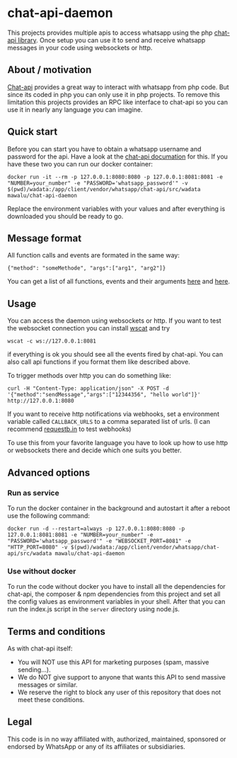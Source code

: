 # chat-api-daemon

This projects provides multiple apis to access whatsapp using the php [chat-api library](https://github.com/mgp25/Chat-API). Once setup you can use it to send and receive whatsapp messages in your code using websockets or http.

## About / motivation
[Chat-api](https://github.com/mgp25/Chat-API) provides a great way to interact with whatsapp from php code. But since its coded in php you can only use it in php projects. To remove this limitation this projects provides an RPC like interface to chat-api so you can use it in nearly any language you can imagine.

## Quick start
Before you can start you have to obtain a whatsapp username and password for the api. Have a look at the [chat-api documation](https://github.com/mgp25/Chat-API/wiki/WhatsApp-Registration-Flow) for this. If you have these two you can run our docker container:

```
docker run -it --rm -p 127.0.0.1:8080:8080 -p 127.0.0.1:8081:8081 -e "NUMBER=your_number" -e "PASSWORD='whatsapp_password'" -v $(pwd)/wadata:/app/client/vendor/whatsapp/chat-api/src/wadata mawalu/chat-api-daemon
```

Replace the environment variables with your values and after everything is downloaded you should be ready to go.

## Message format
All function calls and events are formated in the same way:
```
{"method": "someMethode", "args":["arg1", "arg2"]}
```
You can get a list of all functions, events and their arguments [here](https://github.com/mgp25/Chat-API/wiki/WhatsAPI-Documentation#list-of-all-functions) and [here](https://github.com/mgp25/Chat-API/wiki/WhatsAPI-Documentation#list-of-all-events).

## Usage
You can access the daemon using websockets or http. If you want to test the websocket connection you can install [wscat](https://www.npmjs.com/package/wscat) and try
```
wscat -c ws://127.0.0.1:8081
```
if everything is ok you should see all the events fired by chat-api. You can also call api functions if you format them like described above.

To trigger methods over http you can do something like:
```
curl -H "Content-Type: application/json" -X POST -d '{"method":"sendMessage","args":["12344356", "hello world"]}' http://127.0.0.1:8080
```

If you want to receive http notifications via webhooks, set a environment variable called `CALLBACK_URLS` to a comma separated list of urls.  (I can recommend [requestb.in](http://requestb.in) to test webhooks)

To use this from your favorite language you have to look up how to use http or websockets there and decide which one suits you better.

## Advanced options

### Run as service
To run the docker container in the background and autostart it after a reboot use the following command:
```
docker run -d --restart=always -p 127.0.0.1:8080:8080 -p 127.0.0.1:8081:8081 -e "NUMBER=your_number" -e "PASSWORD='whatsapp_password'" -e "WEBSOCKET_PORT=8081" -e "HTTP_PORT=8080" -v $(pwd)/wadata:/app/client/vendor/whatsapp/chat-api/src/wadata mawalu/chat-api-daemon
```

### Use without docker
To run the code without docker you have to install all the dependencies for chat-api, the composer & npm dependencies from this project and set all the config values as environment variables in your shell. After that you can run the index.js script in the `server` directory using node.js.

## Terms and conditions
As with chat-api itself:

- You will NOT use this API for marketing purposes (spam, massive sending...).
- We do NOT give support to anyone that wants this API to send massive messages or similar.
- We reserve the right to block any user of this repository that does not meet these conditions.

## Legal

This code is in no way affiliated with, authorized, maintained, sponsored or endorsed by WhatsApp or any of its affiliates or subsidiaries.
